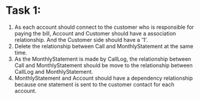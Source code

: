 # Task 1:
1. As each account should connect to the customer who is responsible for paying the bill, Account and Customer should have a association relationship. And the Customer side should have a '1'.
2. Delete the relationship between Call and MonthlyStatement at the same time.
3. As the MonthlyStatement is made by CallLog, the relationship between Call and MonthlyStatement should be move to the relationship between CallLog and MonthlyStatement. 
4. MonthlyStatement and Account should have a dependency relationship because one statement is sent to the customer contact for each account.
